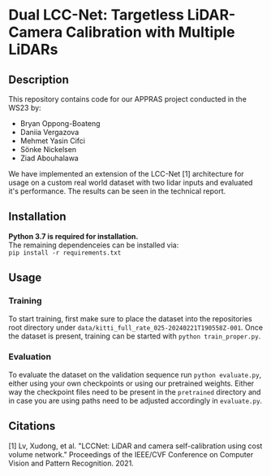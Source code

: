 # Dual LCC-Net: Targetless LiDAR-Camera Calibration with Multiple LiDARs

## Description
This repository contains code for our APPRAS project conducted in the WS23 by:

- Bryan Oppong-Boateng
- Daniia Vergazova
- Mehmet Yasin Cifci
- Sönke Nickelsen
- Ziad Abouhalawa

We have implemented an extension of the LCC-Net [1] architecture for usage on a custom real world dataset with two lidar inputs and evaluated it's performance.
The results can be seen in the technical report. 

## Installation
<b>Python 3.7 is required for installation.</b> \
The remaining dependenceies can be installed via: \
    `pip install -r requirements.txt`


## Usage
### Training 
To start training, first make sure to place the dataset into the repositories root directory under `data/kitti_full_rate_025-20240221T190558Z-001`. Once the dataset is present, training can be started with `python train_proper.py`.

### Evaluation
To evaluate the dataset on the validation sequence run `python evaluate.py`, either using your own checkpoints or using our pretrained weights. Either way the checkpoint files need to be present in the `pretrained` directory and in case you are using paths need to be adjusted accordingly in `evaluate.py`.

## Citations
[1] Lv, Xudong, et al. "LCCNet: LiDAR and camera self-calibration using cost volume network." Proceedings of the IEEE/CVF Conference on Computer Vision and Pattern Recognition. 2021.